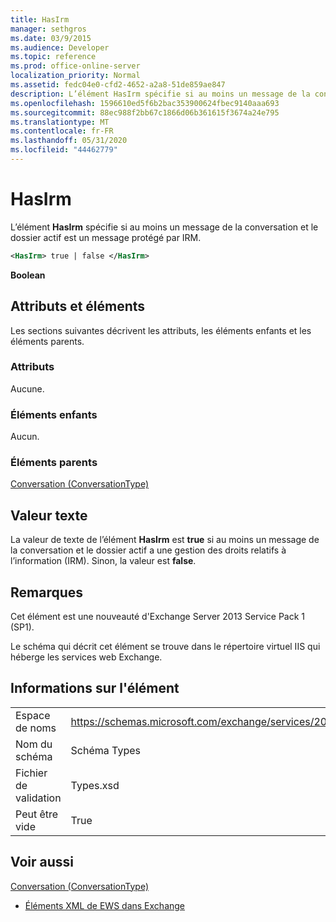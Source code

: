 ```yaml
---
title: HasIrm
manager: sethgros
ms.date: 03/9/2015
ms.audience: Developer
ms.topic: reference
ms.prod: office-online-server
localization_priority: Normal
ms.assetid: fedc04e0-cfd2-4652-a2a8-51de859ae847
description: L’élément HasIrm spécifie si au moins un message de la conversation et le dossier actif est un message protégé par IRM.
ms.openlocfilehash: 1596610ed5f6b2bac353900624fbec9140aaa693
ms.sourcegitcommit: 88ec988f2bb67c1866d06b361615f3674a24e795
ms.translationtype: MT
ms.contentlocale: fr-FR
ms.lasthandoff: 05/31/2020
ms.locfileid: "44462779"
---
```

# <a name="hasirm"></a>HasIrm

L’élément **HasIrm** spécifie si au moins un message de la conversation et le dossier actif est un message protégé par IRM. 
  
```XML
<HasIrm> true | false </HasIrm>
```

 **Boolean**
## <a name="attributes-and-elements"></a>Attributs et éléments

Les sections suivantes décrivent les attributs, les éléments enfants et les éléments parents.
  
### <a name="attributes"></a>Attributs

Aucune.
  
### <a name="child-elements"></a>Éléments enfants

Aucun.
  
### <a name="parent-elements"></a>Éléments parents

[Conversation (ConversationType)](conversation-conversationtype.md)
  
## <a name="text-value"></a>Valeur texte

La valeur de texte de l’élément **HasIrm** est **true** si au moins un message de la conversation et le dossier actif a une gestion des droits relatifs à l’information (IRM). Sinon, la valeur est **false**.
  
## <a name="remarks"></a>Remarques

Cet élément est une nouveauté d'Exchange Server 2013 Service Pack 1 (SP1).
  
Le schéma qui décrit cet élément se trouve dans le répertoire virtuel IIS qui héberge les services web Exchange.
  
## <a name="element-information"></a>Informations sur l'élément

|||
|:-----|:-----|
|Espace de noms  <br/> |https://schemas.microsoft.com/exchange/services/2006/types  <br/> |
|Nom du schéma  <br/> |Schéma Types  <br/> |
|Fichier de validation  <br/> |Types.xsd  <br/> |
|Peut être vide  <br/> |True  <br/> |
   
## <a name="see-also"></a>Voir aussi



[Conversation (ConversationType)](conversation-conversationtype.md)


- [Éléments XML de EWS dans Exchange](ews-xml-elements-in-exchange.md)

